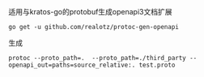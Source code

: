 
适用与kratos-go的protobuf生成openapi3文档扩展
```golang
go get -u github.com/realotz/protoc-gen-openapi
```
生成
```bigquery
protoc --proto_path=.  --proto_path=./third_party --openapi_out=paths=source_relative:. test.proto
```